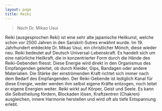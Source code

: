 ```yaml
---
layout: page
title: Reiki
---
```


> Nach Dr. Mikao Usui

Reiki (ausgesprochen Reki) ist eine sehr alte japanische Heilkunst, welche schon vor 2500 Jahren in den Sanskrit-Sutres erwähnt wurde. Im 19. Jahrhundert entdeckte Dr. Mikao Usui, ein christlicher Mönch, diese wieder neu. Reiki bedeutet auf Deutsch Universal-Lebenskraft. Es handelt sich um eine natürliche Heilkraft, die in konzentrierter Form durch die Hände des Reiki-Gebenden fliesst. Diese Energie wird direkt in den Organismus des Empfangenden geleitet, ob durch Kleider, Gips, Bandagen oder andere Materialien. Die Stärke der einströmenden Kraft richtet sich immer nach dem Bedarf des Empfangenden. Der Reiki-Gebende ist lediglich Kanal für diese Energie, weder werden ihm selbst eigene Kräfte entzogen, noch leitet er eigene Energien weiter. Reiki wirkt auf Körper, Geist und Seele. Es kann die Selbstheilung fördern, Blockaden lösen, Kraftzentren (Chakren) ausgleichen, innere Harmonie herstellen und wird oft als tiefe Entspannung erlebt.
